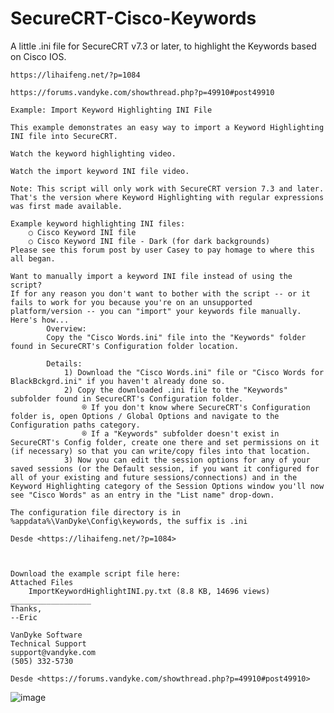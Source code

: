 # SecureCRT-Cisco-Keywords
A little .ini file for SecureCRT v7.3 or later, to highlight the Keywords based on Cisco IOS.

	https://lihaifeng.net/?p=1084
	
	https://forums.vandyke.com/showthread.php?p=49910#post49910
	
	Example: Import Keyword Highlighting INI File 
	
	This example demonstrates an easy way to import a Keyword Highlighting INI file into SecureCRT. 
	
	Watch the keyword highlighting video. 
	
	Watch the import keyword INI file video. 
	
	Note: This script will only work with SecureCRT version 7.3 and later. That's the version where Keyword Highlighting with regular expressions was first made available.
	
	Example keyword highlighting INI files:
		○ Cisco Keyword INI file
		○ Cisco Keyword INI file - Dark (for dark backgrounds)
	Please see this forum post by user Casey to pay homage to where this all began.
	
	Want to manually import a keyword INI file instead of using the script?
	If for any reason you don't want to bother with the script -- or it fails to work for you because you're on an unsupported platform/version -- you can "import" your keywords file manually. Here's how...
			Overview:
			Copy the "Cisco Words.ini" file into the "Keywords" folder found in SecureCRT's Configuration folder location.
			
			Details:
				1) Download the "Cisco Words.ini" file or "Cisco Words for BlackBckgrd.ini" if you haven't already done so.
				2) Copy the downloaded .ini file to the "Keywords" subfolder found in SecureCRT's Configuration folder.
					® If you don't know where SecureCRT's Configuration folder is, open Options / Global Options and navigate to the Configuration paths category.
					® If a "Keywords" subfolder doesn't exist in SecureCRT's Config folder, create one there and set permissions on it (if necessary) so that you can write/copy files into that location.
				3) Now you can edit the session options for any of your saved sessions (or the Default session, if you want it configured for all of your existing and future sessions/connections) and in the Keyword Highlighting category of the Session Options window you'll now see "Cisco Words" as an entry in the "List name" drop-down.
	
	The configuration file directory is in %appdata%\VanDyke\Config\keywords, the suffix is .ini
	
	Desde <https://lihaifeng.net/?p=1084> 
	
	
	
	Download the example script file here: 
	Attached Files 
		ImportKeywordHighlightINI.py.txt (8.8 KB, 14696 views)
	__________________
	Thanks,
	--Eric
	
	VanDyke Software
	Technical Support
	support@vandyke.com
	(505) 332-5730 
	
	Desde <https://forums.vandyke.com/showthread.php?p=49910#post49910> 

![image](https://user-images.githubusercontent.com/22855177/143080281-09023e7a-4d26-4f47-a61d-7da6f72524b6.png)
